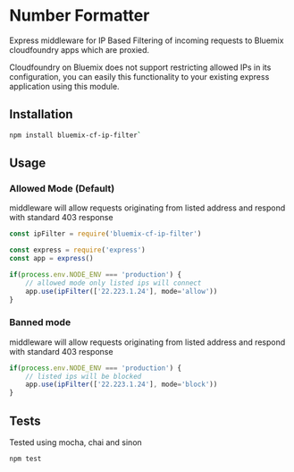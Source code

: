 # Number Formatter

Express middleware for IP Based Filtering of incoming requests to Bluemix cloudfoundry apps which are proxied.

Cloudfoundry on Bluemix does not support restricting allowed IPs in its configuration, you can easily
this functionality to your existing express application using this module.

## Installation

```bash
npm install bluemix-cf-ip-filter`
```

## Usage

### Allowed Mode (Default)

middleware will allow requests originating from listed address and respond with standard 403 response

```Javascript
const ipFilter = require('bluemix-cf-ip-filter')

const express = require('express')
const app = express()

if(process.env.NODE_ENV === 'production') {
    // allowed mode only listed ips will connect
    app.use(ipFilter(['22.223.1.24'], mode='allow'))
}
```

### Banned mode

middleware will allow requests originating from listed address and respond with standard 403 response

```Javascript
if(process.env.NODE_ENV === 'production') {
    // listed ips will be blocked
    app.use(ipFilter(['22.223.1.24'], mode='block'))
}
```

## Tests

Tested using mocha, chai and sinon

```bash
npm test
```
